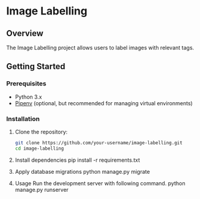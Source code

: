 # Image Labelling

## Overview

The Image Labelling project allows users to label images with relevant tags.

## Getting Started

### Prerequisites

- Python 3.x
- [Pipenv](https://pipenv.pypa.io/en/latest/) (optional, but recommended for managing virtual environments)

### Installation

1. Clone the repository:

   ```bash
   git clone https://github.com/your-username/image-labelling.git
   cd image-labelling

   ```

2. Install dependencies
   pip install -r requirements.txt

3. Apply database migrations
   python manage.py migrate

4. Usage
   Run the development server with following command.
   python manage.py runserver
